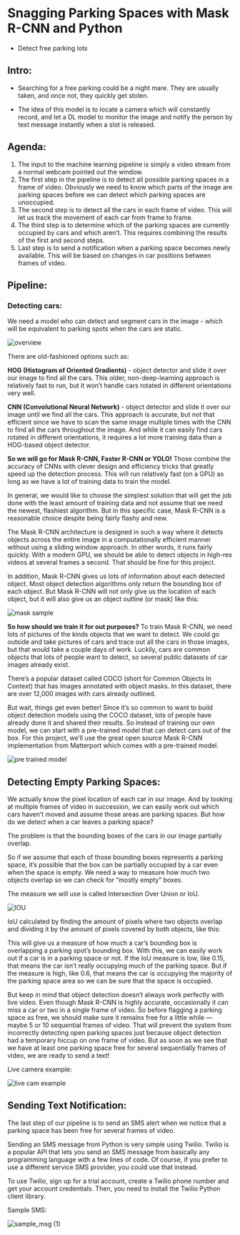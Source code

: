 # Snagging Parking Spaces with Mask R-CNN and Python
- Detect free parking lots
## Intro:
- Searching for a free parking could be a night mare. They are usually taken, and once not, they quickly get stolen.

- The idea of this model is to locate a camera which will constantly record, and let a DL model to monitor the image and notify the person by text message instantly when a slot is released.
## Agenda:
1. The input to the machine learning pipeline is simply a video stream from a normal webcam pointed out the window.
2. The first step in the pipeline is to detect all possible parking spaces in a frame of video. Obviously we need to know which parts of the image are parking spaces before we can detect which parking spaces are unoccupied.
3. The second step is to detect all the cars in each frame of video. This will let us track the movement of each car from frame to frame.
4. The third step is to determine which of the parking spaces are currently occupied by cars and which aren’t. This requires combining the results of the first and second steps.
5. Last step is to send a notification when a parking space becomes newly available. This will be based on changes in car positions between frames of video.
## Pipeline:
### Detecting cars:
We need a model who can detect and segment cars in the image - which will be equivalent to parking spots when the cars are static.

![overview](https://user-images.githubusercontent.com/52026724/144707638-b3f368fc-db10-459c-9c72-2232d096aa06.jpg)

There are old-fashioned options such as:

**HOG (Histogram of Oriented Gradients)** - object detector and slide it over our image to find all the cars. This older, non-deep-learning approach is relatively fast to run, but it won’t handle cars rotated in different orientations very well.

**CNN (Convolutional Neural Network)** - object detector and slide it over our image until we find all the cars. This approach is accurate, but not that efficient since we have to scan the same image multiple times with the CNN to find all the cars throughout the image. And while it can easily find cars rotated in different orientations, it requires a lot more training data than a HOG-based object detector.

**So we will go for Mask R-CNN, Faster R-CNN or YOLO!**
Those combine the accuracy of CNNs with clever design and efficiency tricks that greatly speed up the detection process. This will run relatively fast (on a GPU) as long as we have a lot of training data to train the model.

In general, we would like to choose the simplest solution that will get the job done with the least amount of training data and not assume that we need the newest, flashiest algorithm. But in this specific case, Mask R-CNN is a reasonable choice despite being fairly flashy and new.

The Mask R-CNN architecture is designed in such a way where it detects objects across the entire image in a computationally efficient manner without using a sliding window approach. In other words, it runs fairly quickly. With a modern GPU, we should be able to detect objects in high-res videos at several frames a second. That should be fine for this project.

In addition, Mask R-CNN gives us lots of information about each detected object. Most object detection algorithms only return the bounding box of each object. But Mask R-CNN will not only give us the location of each object, but it will also give us an object outline (or mask) like this:

![mask sample](https://user-images.githubusercontent.com/52026724/144707635-5f1018d8-dbcc-4922-8b21-d1faf2004d13.png)

**So how should we train it for out purposes?**
To train Mask R-CNN, we need lots of pictures of the kinds objects that we want to detect. We could go outside and take pictures of cars and trace out all the cars in those images, but that would take a couple days of work. Luckily, cars are common objects that lots of people want to detect, so several public datasets of car images already exist.

There’s a popular dataset called COCO (short for Common Objects In Context) that has images annotated with object masks. In this dataset, there are over 12,000 images with cars already outlined. 

But wait, things get even better! Since it’s so common to want to build object detection models using the COCO dataset, lots of people have already done it and shared their results. So instead of training our own model, we can start with a pre-trained model that can detect cars out of the box. For this project, we’ll use the great open source Mask R-CNN implementation from Matterport which comes with a pre-trained model.

![pre trained model](https://user-images.githubusercontent.com/52026724/144707644-fa7ff6a8-683f-42e3-a5c6-113c43ccac62.jpg)

## Detecting Empty Parking Spaces:
We actually know the pixel location of each car in our image. And by looking at multiple frames of video in succession, we can easily work out which cars haven’t moved and assume those areas are parking spaces. But how do we detect when a car leaves a parking space?

The problem is that the bounding boxes of the cars in our image partially overlap.

So if we assume that each of those bounding boxes represents a parking space, it’s possible that the box can be partially occupied by a car even when the space is empty. We need a way to measure how much two objects overlap so we can check for “mostly empty” boxes.

The measure we will use is called Intersection Over Union or IoU. 

![IOU](https://user-images.githubusercontent.com/52026724/144707646-aa1efa43-1553-44a0-9667-3f7ac48cd4a3.jpg)

IoU calculated by finding the amount of pixels where two objects overlap and dividing it by the amount of pixels covered by both objects, like this:

This will give us a measure of how much a car’s bounding box is overlapping a parking spot’s bounding box. With this, we can easily work out if a car is in a parking space or not. If the IoU measure is low, like 0.15, that means the car isn’t really occupying much of the parking space. But if the measure is high, like 0.6, that means the car is occupying the majority of the parking space area so we can be sure that the space is occupied. 

But keep in mind that object detection doesn’t always work perfectly with live video. Even though Mask R-CNN is highly accurate, occasionally it can miss a car or two in a single frame of video. So before flagging a parking space as free, we should make sure it remains free for a little while — maybe 5 or 10 sequential frames of video. That will prevent the system from incorrectly detecting open parking spaces just because object detection had a temporary hiccup on one frame of video. But as soon as we see that we have at least one parking space free for several sequentially frames of video, we are ready to send a text! 

Live camera example:

![live cam example](https://user-images.githubusercontent.com/52026724/144707651-9c70fc9b-7e11-478a-adba-d4e03054a770.jpg)

## Sending Text Notification:
The last step of our pipeline is to send an SMS alert when we notice that a parking space has been free for several frames of video.

Sending an SMS message from Python is very simple using Twilio. Twilio is a popular API that lets you send an SMS message from basically any programming language with a few lines of code. Of course, if you prefer to use a different service SMS provider, you could use that instead.

To use Twilio, sign up for a trial account, create a Twilio phone number and get your account credentials. Then, you need to install the Twilio Python client library.

Sample SMS:

![sample_msg (1)](https://user-images.githubusercontent.com/52026724/144707993-45c5c164-607e-4d70-982e-e918a320003f.gif)
